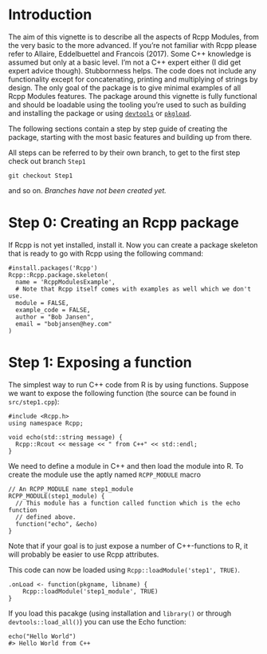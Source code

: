 Introduction
============

The aim of this vignette is to describe all the aspects of Rcpp Modules,
from the very basic to the more advanced. If you’re not familiar with
Rcpp please refer to Allaire, Eddelbuettel and Francois (2017). Some C++
knowledge is assumed but only at a basic level. I’m not a C++ expert
either (I did get expert advice though). Stubbornness helps. The code
does not include any functionality except for concatenating, printing
and multiplying of strings by design. The only goal of the package is to
give minimal examples of all Rcpp Modules features. The package around
this vignette is fully functional and should be loadable using the
tooling you’re used to such as building and installing the package or
using [`devtools`](https://cran.r-project.org/web/packages/devtools/) or
[`pkgload`](https://cran.r-project.org/web/packages/pkgload/).

The following sections contain a step by step guide of creating the
package, starting with the most basic features and building up from
there.

All steps can be referred to by their own branch, to get to the first
step check out branch `Step1`

    git checkout Step1

and so on. *Branches have not been created yet.*

Step 0: Creating an Rcpp package
================================

If Rcpp is not yet installed, install it. Now you can create a package
skeleton that is ready to go with Rcpp using the following command:

    #install.packages('Rcpp')
    Rcpp::Rcpp.package.skeleton(
      name = 'RcppModulesExample',
      # Note that Rcpp itself comes with examples as well which we don't use.
      module = FALSE,
      example_code = FALSE,
      author = "Bob Jansen",
      email = "bobjansen@hey.com"
    )

Step 1: Exposing a function
===========================

The simplest way to run C++ code from R is by using functions. Suppose
we want to expose the following function (the source can be found in
`src/step1.cpp`):

    #include <Rcpp.h>
    using namespace Rcpp;

    void echo(std::string message) {
      Rcpp::Rcout << message << " from C++" << std::endl;
    }

We need to define a module in C++ and then load the module into R. To
create the module use the aptly named `RCPP_MODULE` macro

    // An RCPP_MODULE name step1_module
    RCPP_MODULE(step1_module) {
      // This module has a function called function which is the echo function
      // defined above.
      function("echo", &echo)
    }

Note that if your goal is to just expose a number of C++-functions to R,
it will probably be easier to use Rcpp attributes.

This code can now be loaded using `Rcpp::loadModule('step1', TRUE)`.

    .onLoad <- function(pkgname, libname) {
        Rcpp::loadModule('step1_module', TRUE)
    }

If you load this pacakge (using installation and `library()` or through
`devtools::load_all()`) you can use the Echo function:

    echo("Hello World")
    #> Hello World from C++

